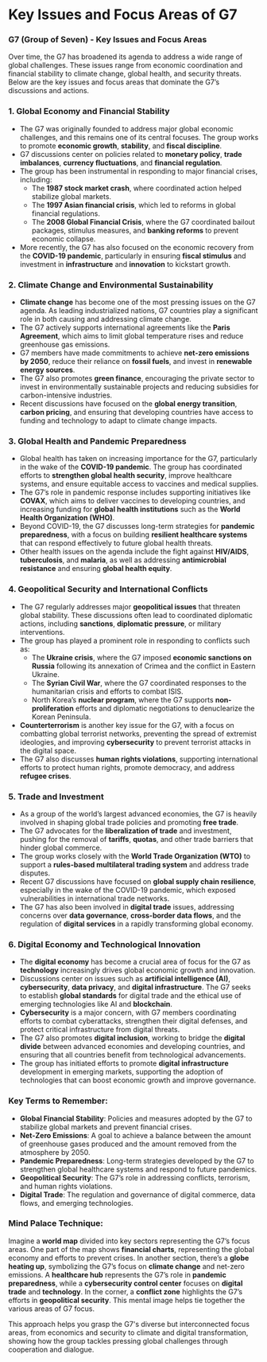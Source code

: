 # Key Issues and Focus Areas of G7

### **G7 (Group of Seven) - Key Issues and Focus Areas**

Over time, the G7 has broadened its agenda to address a wide range of global challenges. These issues range from economic coordination and financial stability to climate change, global health, and security threats. Below are the key issues and focus areas that dominate the G7’s discussions and actions.

### 1. **Global Economy and Financial Stability**
   - The G7 was originally founded to address major global economic challenges, and this remains one of its central focuses. The group works to promote **economic growth**, **stability**, and **fiscal discipline**.
   - G7 discussions center on policies related to **monetary policy**, **trade imbalances**, **currency fluctuations**, and **financial regulation**.
   - The group has been instrumental in responding to major financial crises, including:
     - The **1987 stock market crash**, where coordinated action helped stabilize global markets.
     - The **1997 Asian financial crisis**, which led to reforms in global financial regulations.
     - The **2008 Global Financial Crisis**, where the G7 coordinated bailout packages, stimulus measures, and **banking reforms** to prevent economic collapse.
   - More recently, the G7 has also focused on the economic recovery from the **COVID-19 pandemic**, particularly in ensuring **fiscal stimulus** and investment in **infrastructure** and **innovation** to kickstart growth.

### 2. **Climate Change and Environmental Sustainability**
   - **Climate change** has become one of the most pressing issues on the G7 agenda. As leading industrialized nations, G7 countries play a significant role in both causing and addressing climate change.
   - The G7 actively supports international agreements like the **Paris Agreement**, which aims to limit global temperature rises and reduce greenhouse gas emissions.
   - G7 members have made commitments to achieve **net-zero emissions by 2050**, reduce their reliance on **fossil fuels**, and invest in **renewable energy sources**.
   - The G7 also promotes **green finance**, encouraging the private sector to invest in environmentally sustainable projects and reducing subsidies for carbon-intensive industries.
   - Recent discussions have focused on the **global energy transition**, **carbon pricing**, and ensuring that developing countries have access to funding and technology to adapt to climate change impacts.

### 3. **Global Health and Pandemic Preparedness**
   - Global health has taken on increasing importance for the G7, particularly in the wake of the **COVID-19 pandemic**. The group has coordinated efforts to **strengthen global health security**, improve healthcare systems, and ensure equitable access to vaccines and medical supplies.
   - The G7’s role in pandemic response includes supporting initiatives like **COVAX**, which aims to deliver vaccines to developing countries, and increasing funding for **global health institutions** such as the **World Health Organization (WHO)**.
   - Beyond COVID-19, the G7 discusses long-term strategies for **pandemic preparedness**, with a focus on building **resilient healthcare systems** that can respond effectively to future global health threats.
   - Other health issues on the agenda include the fight against **HIV/AIDS**, **tuberculosis**, and **malaria**, as well as addressing **antimicrobial resistance** and ensuring **global health equity**.

### 4. **Geopolitical Security and International Conflicts**
   - The G7 regularly addresses major **geopolitical issues** that threaten global stability. These discussions often lead to coordinated diplomatic actions, including **sanctions**, **diplomatic pressure**, or military interventions.
   - The group has played a prominent role in responding to conflicts such as:
     - The **Ukraine crisis**, where the G7 imposed **economic sanctions on Russia** following its annexation of Crimea and the conflict in Eastern Ukraine.
     - The **Syrian Civil War**, where the G7 coordinated responses to the humanitarian crisis and efforts to combat ISIS.
     - North Korea’s **nuclear program**, where the G7 supports **non-proliferation** efforts and diplomatic negotiations to denuclearize the Korean Peninsula.
   - **Counterterrorism** is another key issue for the G7, with a focus on combatting global terrorist networks, preventing the spread of extremist ideologies, and improving **cybersecurity** to prevent terrorist attacks in the digital space.
   - The G7 also discusses **human rights violations**, supporting international efforts to protect human rights, promote democracy, and address **refugee crises**.

### 5. **Trade and Investment**
   - As a group of the world’s largest advanced economies, the G7 is heavily involved in shaping global trade policies and promoting **free trade**.
   - The G7 advocates for the **liberalization of trade** and investment, pushing for the removal of **tariffs**, **quotas**, and other trade barriers that hinder global commerce.
   - The group works closely with the **World Trade Organization (WTO)** to support a **rules-based multilateral trading system** and address trade disputes.
   - Recent G7 discussions have focused on **global supply chain resilience**, especially in the wake of the COVID-19 pandemic, which exposed vulnerabilities in international trade networks.
   - The G7 has also been involved in **digital trade** issues, addressing concerns over **data governance**, **cross-border data flows**, and the regulation of **digital services** in a rapidly transforming global economy.

### 6. **Digital Economy and Technological Innovation**
   - The **digital economy** has become a crucial area of focus for the G7 as **technology** increasingly drives global economic growth and innovation.
   - Discussions center on issues such as **artificial intelligence (AI)**, **cybersecurity**, **data privacy**, and **digital infrastructure**. The G7 seeks to establish **global standards** for digital trade and the ethical use of emerging technologies like AI and **blockchain**.
   - **Cybersecurity** is a major concern, with G7 members coordinating efforts to combat cyberattacks, strengthen their digital defenses, and protect critical infrastructure from digital threats.
   - The G7 also promotes **digital inclusion**, working to bridge the **digital divide** between advanced economies and developing countries, and ensuring that all countries benefit from technological advancements.
   - The group has initiated efforts to promote **digital infrastructure** development in emerging markets, supporting the adoption of technologies that can boost economic growth and improve governance.

### **Key Terms to Remember:**
   - **Global Financial Stability**: Policies and measures adopted by the G7 to stabilize global markets and prevent financial crises.
   - **Net-Zero Emissions**: A goal to achieve a balance between the amount of greenhouse gases produced and the amount removed from the atmosphere by 2050.
   - **Pandemic Preparedness**: Long-term strategies developed by the G7 to strengthen global healthcare systems and respond to future pandemics.
   - **Geopolitical Security**: The G7’s role in addressing conflicts, terrorism, and human rights violations.
   - **Digital Trade**: The regulation and governance of digital commerce, data flows, and emerging technologies.

### **Mind Palace Technique:**
Imagine a **world map** divided into key sectors representing the G7’s focus areas. One part of the map shows **financial charts**, representing the global economy and efforts to prevent crises. In another section, there’s a **globe heating up**, symbolizing the G7’s focus on **climate change** and net-zero emissions. A **healthcare hub** represents the G7’s role in **pandemic preparedness**, while a **cybersecurity control center** focuses on **digital trade** and **technology**. In the corner, a **conflict zone** highlights the G7’s efforts in **geopolitical security**. This mental image helps tie together the various areas of G7 focus.

This approach helps you grasp the G7's diverse but interconnected focus areas, from economics and security to climate and digital transformation, showing how the group tackles pressing global challenges through cooperation and dialogue.